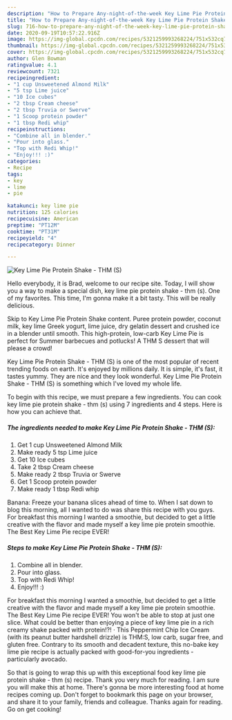 ```yaml
---
description: "How to Prepare Any-night-of-the-week Key Lime Pie Protein Shake - THM (S)"
title: "How to Prepare Any-night-of-the-week Key Lime Pie Protein Shake - THM (S)"
slug: 716-how-to-prepare-any-night-of-the-week-key-lime-pie-protein-shake-thm-s
date: 2020-09-19T10:57:22.916Z
image: https://img-global.cpcdn.com/recipes/5321259993268224/751x532cq70/key-lime-pie-protein-shake-thm-s-recipe-main-photo.jpg
thumbnail: https://img-global.cpcdn.com/recipes/5321259993268224/751x532cq70/key-lime-pie-protein-shake-thm-s-recipe-main-photo.jpg
cover: https://img-global.cpcdn.com/recipes/5321259993268224/751x532cq70/key-lime-pie-protein-shake-thm-s-recipe-main-photo.jpg
author: Glen Bowman
ratingvalue: 4.1
reviewcount: 7321
recipeingredient:
- "1 cup Unsweetened Almond Milk"
- "5 tsp Lime juice"
- "10 Ice cubes"
- "2 tbsp Cream cheese"
- "2 tbsp Truvia or Swerve"
- "1 Scoop protein powder"
- "1 tbsp Redi whip"
recipeinstructions:
- "Combine all in blender."
- "Pour into glass."
- "Top with Redi Whip!"
- "Enjoy!!! :)"
categories:
- Recipe
tags:
- key
- lime
- pie

katakunci: key lime pie 
nutrition: 125 calories
recipecuisine: American
preptime: "PT12M"
cooktime: "PT31M"
recipeyield: "4"
recipecategory: Dinner

---
```



![Key Lime Pie Protein Shake - THM (S)](https://img-global.cpcdn.com/recipes/5321259993268224/751x532cq70/key-lime-pie-protein-shake-thm-s-recipe-main-photo.jpg)

Hello everybody, it is Brad, welcome to our recipe site. Today, I will show you a way to make a special dish, key lime pie protein shake - thm (s). One of my favorites. This time, I'm gonna make it a bit tasty. This will be really delicious.

Skip to Key Lime Pie Protein Shake content. Puree protein powder, coconut milk, key lime Greek yogurt, lime juice, dry gelatin dessert and crushed ice in a blender until smooth. This high-protein, low-carb Key Lime Pie is perfect for Summer barbecues and potlucks! A THM S dessert that will please a crowd!

Key Lime Pie Protein Shake - THM (S) is one of the most popular of recent trending foods on earth. It's enjoyed by millions daily. It is simple, it's fast, it tastes yummy. They are nice and they look wonderful. Key Lime Pie Protein Shake - THM (S) is something which I've loved my whole life.


To begin with this recipe, we must prepare a few ingredients. You can cook key lime pie protein shake - thm (s) using 7 ingredients and 4 steps. Here is how you can achieve that.

<!--inarticleads1-->

##### The ingredients needed to make Key Lime Pie Protein Shake - THM (S):

1. Get 1 cup Unsweetened Almond Milk
1. Make ready 5 tsp Lime juice
1. Get 10 Ice cubes
1. Take 2 tbsp Cream cheese
1. Make ready 2 tbsp Truvia or Swerve
1. Get 1 Scoop protein powder
1. Make ready 1 tbsp Redi whip


Banana: Freeze your banana slices ahead of time to. When I sat down to blog this morning, all I wanted to do was share this recipe with you guys. For breakfast this morning I wanted a smoothie, but decided to get a little creative with the flavor and made myself a key lime pie protein smoothie. The Best Key Lime Pie recipe EVER! 

<!--inarticleads2-->

##### Steps to make Key Lime Pie Protein Shake - THM (S):

1. Combine all in blender.
1. Pour into glass.
1. Top with Redi Whip!
1. Enjoy!!! :)


For breakfast this morning I wanted a smoothie, but decided to get a little creative with the flavor and made myself a key lime pie protein smoothie. The Best Key Lime Pie recipe EVER! You won&#39;t be able to stop at just one slice. What could be better than enjoying a piece of key lime pie in a rich creamy shake packed with protein!?! · This Peppermint Chip Ice Cream (with its peanut butter hardshell drizzle) is THM:S, low carb, sugar free, and gluten free. Contrary to its smooth and decadent texture, this no-bake key lime pie recipe is actually packed with good-for-you ingredients - particularly avocado. 

So that is going to wrap this up with this exceptional food key lime pie protein shake - thm (s) recipe. Thank you very much for reading. I am sure you will make this at home. There's gonna be more interesting food at home recipes coming up. Don't forget to bookmark this page on your browser, and share it to your family, friends and colleague. Thanks again for reading. Go on get cooking!
